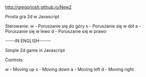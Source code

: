 http://gregorjosh.github.io/New2

Prosta gra 2d w Javascript

Sterowanie:
w - Poruszanie się do góry
s - Poruszanie się w dół
a - Poruszanie się w lewo
d - Poruszanie się w prawo

-----IN ENGLISH------

Simple 2d game in Javascript

Controls:

w - Moving up
s - Moving down
a - Moving left
d - Moving right